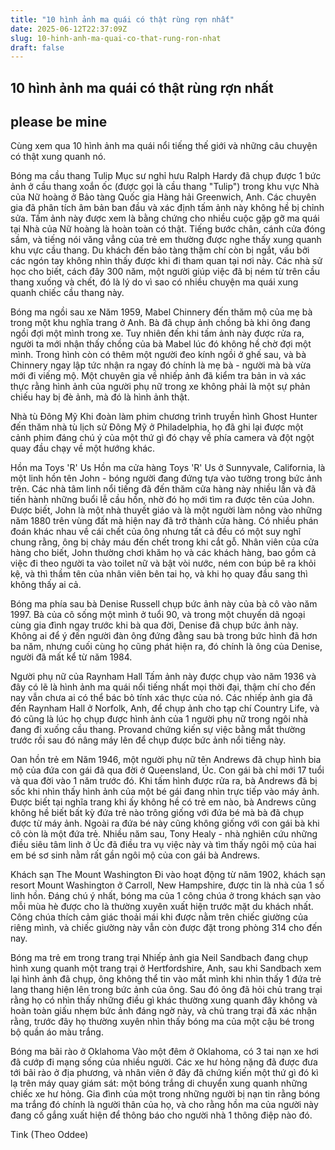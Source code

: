 ```yaml
---
title: "10 hình ảnh ma quái có thật rùng rợn nhất"
date: 2025-06-12T22:37:09Z
slug: 10-hinh-anh-ma-quai-co-that-rung-ron-nhat
draft: false
---
```


## 10 hình ảnh ma quái có thật rùng rợn nhất

## please be mine

Cùng xem qua 10 hình ảnh ma quái nổi tiếng thế giới và những câu chuyện có thật xung quanh nó.

Bóng ma cầu thang Tulip
 Mục sư nghỉ hưu Ralph Hardy đã chụp được 1 bức ảnh ở cầu thang xoắn ốc (được gọi là cầu thang "Tulip") trong khu vực Nhà của Nữ hoàng ở Bảo tàng Quốc gia Hàng hải Greenwich, Anh. Các chuyên gia đã phân tích âm bản ban đầu và xác định tấm ảnh này không hề bị chỉnh sửa.
Tấm ảnh này được xem là bằng chứng cho nhiều cuộc gặp gỡ ma quái tại Nhà của Nữ hoàng là hoàn toàn có thật. Tiếng bước chân, cánh cửa đóng sầm, và tiếng nói văng vẳng của trẻ em thường được nghe thấy xung quanh khu vực cầu thang. Du khách đến bảo tàng thậm chí còn bị ngắt, vấu bởi các ngón tay không nhìn thấy được khi đi tham quan tại nơi này.
Các nhà sử học cho biết, cách đây 300 năm, một người giúp việc đã bị ném từ trên cầu thang xuống và chết, đó là lý do vì sao có nhiều chuyện ma quái xung quanh chiếc cầu thang này.
 
Bóng ma ngồi sau xe
Năm 1959, Mabel Chinnery đến thăm mộ của mẹ bà trong một khu nghĩa trang ở Anh. Bà đã chụp ảnh chồng bà khi ông đang ngồi đợi một mình trong xe. Tuy nhiên đến khi tấm ảnh này được rửa ra, người ta mới nhận thấy chồng của bà Mabel lúc đó không hề chờ đợi một mình. Trong hình còn có thêm một người đeo kính ngồi ở ghế sau, và bà Chinnery ngay lập tức nhận ra ngay đó chính là mẹ bà - người mà bà vừa mới đi viếng mộ.
Một chuyên gia về nhiếp ảnh đã kiểm tra bản in và xác thực rằng hình ảnh của người phụ nữ trong xe không phải là một sự phản chiếu hay bị đè ảnh, mà đó là hình ảnh thật.
 
Nhà tù Đông Mỹ
Khi đoàn làm phim chương trình truyền hình Ghost Hunter đến thăm nhà tù lịch sử Đông Mỹ ở Philadelphia, họ đã ghi lại được một cảnh phim đáng chú ý của một thứ gì đó chạy về phía camera và đột ngột quay đầu chạy về một hướng khác.
 
Hồn ma Toys 'R' Us Hồn ma cửa hàng Toys 'R' Us ở Sunnyvale, California, là một linh hồn tên John - bóng người đang đứng tựa vào tường trong bức ảnh trên. Các nhà tâm linh nổi tiếng đã đến thăm cửa hàng này nhiều lần và đã tiến hành những buổi lễ cầu hồn, nhờ đó họ mới tìm ra được tên của John. Được biết, John là một nhà thuyết giáo và là một người làm nông vào những năm 1880 trên vùng đất mà hiện nay đã trở thành cửa hàng. Có nhiều phán đoán khác nhau về cái chết của ông nhưng tất cả đều có một suy nghĩ chung rằng, ông bị chảy máu đến chết trong khi cắt gỗ.
Nhân viên của cửa hàng cho biết, John thường chơi khăm họ và các khách hàng, bao gồm cả việc đi theo người ta vào toilet nữ và bật vòi nước, ném con búp bê ra khỏi kệ, và thì thầm tên của nhân viên bên tai họ, và khi họ quay đầu sang thì không thấy ai cả.
 
Bóng ma phía sau bà
Denise Russell chụp bức ảnh này của bà cô vào năm 1997. Bà của cô sống một mình ở tuổi 90, và trong một chuyến dã ngoại cùng gia đình ngay trước khi bà qua đời, Denise đã chụp bức ảnh này. Không ai để ý đến người đàn ông đứng đằng sau bà trong bức hình đã hơn ba năm, nhưng cuối cùng họ cũng phát hiện ra, đó chính là ông của Denise, người đã mất kể từ năm 1984.
 
Người phụ nữ của Raynham Hall
Tấm ảnh này được chụp vào năm 1936 và đây có lẽ là hình ảnh ma quái nổi tiếng nhất mọi thời đại, thậm chí cho đến nay vẫn chưa ai có thể bác bỏ tính xác thực của nó. Các nhiếp ảnh gia đã đến Raynham Hall ở Norfolk, Anh, để chụp ảnh cho tạp chí Country Life, và đó cũng là lúc họ chụp được hình ảnh của 1 người phụ nữ trong ngôi nhà đang đi xuống cầu thang. Provand chứng kiến sự việc bằng mắt thường trước rồi sau đó nâng máy lên để chụp được bức ảnh nổi tiếng này.
 
Oan hồn trẻ em
Năm 1946, một người phụ nữ tên Andrews đã chụp hình bia mộ của đứa con gái đã qua đời ở Queensland, Úc. Con gái bà chỉ mới 17 tuổi và qua đời vào 1 năm trước đó. Khi tấm hình được rửa ra, bà Andrews đã bị sốc khi nhìn thấy hình ảnh của một bé gái đang nhìn trực tiếp vào máy ảnh.
Được biết tại nghĩa trang khi ấy không hề có trẻ em nào, bà Andrews cũng không hề biết bất kỳ đứa trẻ nào trông giống với đứa bé mà bà đã chụp được từ máy ảnh. Ngoài ra đứa bé này cũng không giống với con gái bà khi cô còn là một đứa trẻ. Nhiều năm sau, Tony Healy - nhà nghiên cứu những điều siêu tâm linh ở Úc đã điều tra vụ việc này và tìm thấy ngôi mộ của hai em bé sơ sinh nằm rất gần ngôi mộ của con gái bà Andrews.
 
Khách sạn The Mount Washington
Đi vào hoạt động từ năm 1902, khách sạn resort Mount Washington ở Carroll, New Hampshire, được tin là nhà của 1 số linh hồn. Đáng chú ý nhất, bóng ma của 1 công chúa ở trong khách sạn vào mỗi mùa hè được cho là thường xuyên xuất hiện trước mặt du khách nhất. Công chúa thích cảm giác thoải mái khi được nằm trên chiếc giường của riêng mình, và chiếc giường này vẫn còn được đặt trong phòng 314 cho đến nay.
 
Bóng ma trẻ em trong trang trại
Nhiếp ảnh gia Neil Sandbach đang chụp hình xung quanh một trang trại ở Hertfordshire, Anh, sau khi Sandbach xem lại hình ảnh đã chụp, ông không thể tin vào mắt mình khi nhìn thấy 1 đứa trẻ lang thang hiện lên trong bức ảnh của ông.
Sau đó ông đã hỏi chủ trang trại rằng họ có nhìn thấy những điều gì khác thường xung quanh đây không và hoàn toàn giấu nhẹm bức ảnh đáng ngờ này, và chủ trang trại đã xác nhận rằng, trước đây họ thường xuyên nhìn thấy bóng ma của một cậu bé trong bộ quần áo màu trắng.
 
Bóng ma bãi rào ở Oklahoma 
Vào một đêm ở Oklahoma, có 3 tai nạn xe hơi đã cướp đi mạng sống của nhiều người. Các xe hư hỏng nặng đã được đưa tới bãi rào ở địa phương, và nhân viên ở đây đã chứng kiến một thứ gì đó kì lạ trên máy quay giám sát: một bóng trắng di chuyển xung quanh những chiếc xe hư hỏng. Gia đình của một trong những người bị nạn tin rằng bóng ma trắng đó chính là người thân của họ, và cho rằng hồn ma của người này đang cố gắng xuất hiện để thông báo cho người nhà 1 thông điệp nào đó.
 
Tink (Theo Oddee)